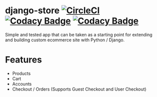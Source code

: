 # django-store [![CircleCI](https://circleci.com/gh/martinstastny/django-simple-eccomerce/tree/master.svg?style=svg)](https://circleci.com/gh/martinstastny/django-simple-eccomerce/tree/master) [![Codacy Badge](https://api.codacy.com/project/badge/Coverage/042bb2f744884d00961e6dcbecd915f6)](https://www.codacy.com/app/martinstastny/django-simple-eccomerce?utm_source=github.com&amp;utm_medium=referral&amp;utm_content=martinstastny/django-simple-eccomerce&amp;utm_campaign=Badge_Coverage) [![Codacy Badge](https://api.codacy.com/project/badge/Grade/042bb2f744884d00961e6dcbecd915f6)](https://www.codacy.com/app/martinstastny/django-simple-eccomerce?utm_source=github.com&amp;utm_medium=referral&amp;utm_content=martinstastny/django-simple-eccomerce&amp;utm_campaign=Badge_Grade)

Simple and tested app that can be taken as a starting point for extending and building custom ecommerce site with Python / Django. 

Features
======== 
- Products
- Cart 
- Accounts
- Checkout / Orders (Supports Guest Checkout and User Checkout)
